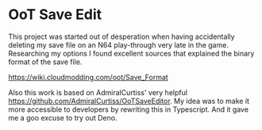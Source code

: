 # OoT Save Edit

This project was started out of desperation when having accidentally deleting my save file on an N64 play-through very late in the game. Researching my options I found excellent sources that explained the binary format of the save file.

https://wiki.cloudmodding.com/oot/Save_Format

Also this work is based on AdmiralCurtiss' very helpful https://github.com/AdmiralCurtiss/OoTSaveEditor.
My idea was to make it more accessible to developers by rewriting this in Typescript. And it gave me a goo excuse to try out Deno.